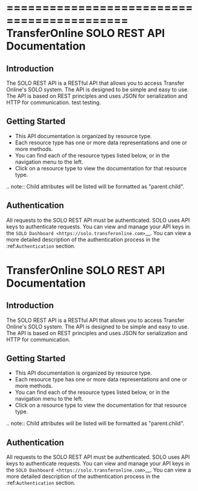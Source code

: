 ===========================================
TransferOnline SOLO REST API Documentation
============================================

Introduction
------------

The SOLO REST API is a RESTful API that allows you to access Transfer Online's SOLO system. The API is designed to be simple and easy to use. The API is based on REST principles and uses JSON for serialization and HTTP for communication. test testing.


Getting Started
---------------

* This API documentation is organized by resource type. 
* Each resource type has one or more data representations and one or more methods.
* You can find each of the resource types listed below, or in the navigation menu to the left. 
* Click on a resource type to view the documentation for that resource type.

.. note::
   Child attributes will be listed will be formatted as "parent.child".



Authentication
---------------

All requests to the SOLO REST API must be authenticated. SOLO uses API keys to authenticate requests. You can view and manage your API keys in the `SOLO Dashboard <https://solo.transferonline.com>`__.
You can view a more detailed description of the authentication process in the :ref:`Authentication`  section.



TransferOnline SOLO REST API Documentation
============================================

Introduction
------------

The SOLO REST API is a RESTful API that allows you to access Transfer Online's SOLO system. The API is designed to be simple and easy to use. The API is based on REST principles and uses JSON for serialization and HTTP for communication.


Getting Started
---------------

* This API documentation is organized by resource type. 
* Each resource type has one or more data representations and one or more methods.
* You can find each of the resource types listed below, or in the navigation menu to the left. 
* Click on a resource type to view the documentation for that resource type.

.. note::
   Child attributes will be listed will be formatted as "parent.child".



Authentication
---------------

All requests to the SOLO REST API must be authenticated. SOLO uses API keys to authenticate requests. You can view and manage your API keys in the `SOLO Dashboard <https://solo.transferonline.com>`__.
You can view a more detailed description of the authentication process in the :ref:`Authentication`  section.



   
   


   
   